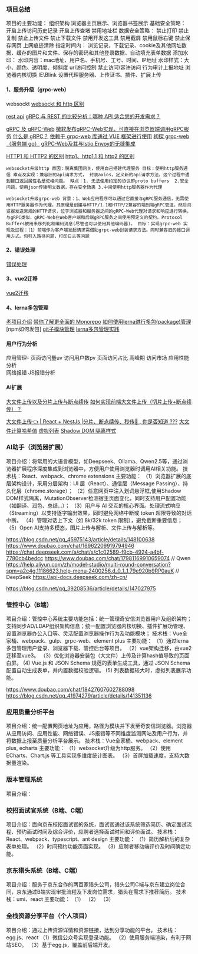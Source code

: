 ### 项目总结
项目的主要功能：
  组织架构
  浏览器主页展示、浏览器书签展示
  基础安全策略： 
     开启上传访问历史记录
     开启上传查堵
     禁用地址栏
  数据安全策略：
     禁止打印
     禁止复制
     禁止上传文件
     禁止下载文件
     禁用开发这工具
     禁用截屏
     禁用鼠标右键
     禁止保存网页
  上网痕迹清除
     指定时间内： 浏览记录，下载记录、cookie及其他网址数据、缓存的图片和文件、保存的密码和其他登录数据、自动填充表单数据
  添加水印：
      水印内容：mac地址、用户名、手机号、工号、时间、IP地址
      水印样式：大小、颜色、透明度、倾斜度
  url访问控制
      禁止访问\容许访问
  行为审计上报地址
  浏览器内核切换
      IE\Blink
  设置代理服务器、上传证书、插件、扩展上传
     
#### 1、服务升级（grpc-web）
websockt
[websockt 和 http 区别](http://www.360doc.com/content/23/0815/22/19586419_1092642587.shtml)

[rest api](https://segmentfault.com/a/1190000040811858)
[gRPC 与 REST 的比较分析：哪种 API 适合您的开发需求？](https://developer.aliyun.com/article/1569137)

[gRPC 及 gRPC-Web](https://blog.csdn.net/Papaya_shun/article/details/108279534?utm_medium=distribute.pc_relevant.none-task-blog-2~default~baidujs_baidulandingword~default-1-108279534-blog-131574847.235^v43^pc_blog_bottom_relevance_base9&spm=1001.2101.3001.4242.2&utm_relevant_index=4)
[微软发布gRPC-Web实现，可直接在浏览器端调用gRPC服务](https://cloud.tencent.com/developer/news/656308)
[什么是 gRPC？](https://info.support.huawei.com/info-finder/encyclopedia/zh/gRPC.html)
[依赖于 grpc-web 库通过 VUE 框架进行使用](https://www.jianshu.com/p/f6f70640522c)
[初探 grpc-web（服务端 go）](https://blog.csdn.net/qq_43437334/article/details/114502010)
[gRPC-Web及其与Istio Envoy的无缝集成](https://blog.csdn.net/luo15242208310/article/details/122840368)

[HTTP1 和 HTTP2 的区别](https://blog.csdn.net/weixin_40300870/article/details/127305593)
[http1、http1.1 和 http2 的区别](https://www.jianshu.com/p/b6a7632db8bb)

``
websocket升级http
原因：脱离集团网关，使用自己搭建代理服务
目标：使用http服务通信
难点及实现：兼容旧的api请求方式， 封装axios，定义新的api请求方法。这个过程中遇到接口返回属性名是驼峰问题。
缺点：1. 无法使用约定的协议即proto buffers  2.安全问题，使用json传输明文数据，存在安全隐患 3.中间使用http服务器作为代理
``

``
websocket升级grpc-web
背景：1、Web应用程序可以通过它直接与gRPC服务通信，无需使用HTTP服务器作为代理。其原理是创建与HTTP/1.1和HTTP/2兼容的端到端gRPC管道，然后浏览器发送常规的HTTP请求，位于浏览器和服务器之间的gRPC-Web代理对请求和响应进行转换。与gRPC类似，gRPC-Web在Web客户端和后端gRPC服务之间使用预定义的契约。Protocol Buffers被用来序列化和编码消息(尽管也可以使用其他编码器)。
目标：实现grpc-web
实现及过程：（1）前端作为客户端发起请求需借助grpc-web封装请求方法。同时兼容旧的接口调用方式。包引入路径问题，打印日志等问题
``



#### 2、错误处理
[错误处理](https://cbb.rd.qianxin-inc.cn/api-workspace/error-handler-doc/)


#### 3、vue2迁移
[vue2迁移](https://v3-migration.vuejs.org/zh/breaking-changes/transition-as-root.html)

#### 4、lerna多包管理
[老项目介绍](https://yundocs.qianxin-inc.cn/weboffice/l/cew1Za7FQSmi?timestamp=1712472298688)
[带你了解更全面的 Monorepo](https://article.juejin.cn/post/7215886869199896637)
[如何使用lerna进行多包(package)管理](https://juejin.cn/post/7054440842622140424#heading-8)
[npm如何发包]
[git子模块管理](https://git-scm.com/book/zh/v2/Git-%E5%B7%A5%E5%85%B7-%E5%AD%90%E6%A8%A1%E5%9D%97)
[lerna多包管理实践](https://juejin.cn/post/6844904194999058440)


#### 用户行为分析
应用管理- 页面访问量uv  访问用户数pv   页面访问占比 高峰期  访问市场
应用性能分析  
网络报错
JS报错分析

#### AI扩展
[大文件上传以及分片上传与断点续传](https://blog.csdn.net/qq_35732986/article/details/143715511)
[如何实现前端大文件上传（切片上传+断点续传）？](https://juejin.cn/post/7493065544183414819#heading-6)


[大文件上传👈 | React + NestJs |分片、断点续传、秒传🚀 , 你是否知道 ???](https://juejin.cn/post/7467232164900438070)
[大文件计算哈希值]()
[虚拟列表]()
[Shadow DOM 隔离样式]()


### AI助手（浏览器扩展）
项目介绍：将常用的大语言模型，如Deepseek、Ollama、Qwen2.5等，通过浏览器扩展程序深度集成到浏览器中，方便用户使用浏览器时调用AI相关功能。
技术栈：React、webpack、chrome extensions
主要功能：
（1）浏览器扩展的底层架构设计，采用分层架构：UI 层（React）、通信层（Message Passing）、持久化层（chrome.storage）；
（2）任意网页中注入划词悬浮框,使用Shadow DOM样式隔离，MutationObserver检测宿主页面变化，同时支持用户配置功能（如翻译、润色、总结...）；
（3）用户与 AI 交互的核心界面。处理流式响应（Streaming）以支持逐字输出效果，同时避免网络中断或 token 超限导致的对话中断。
（4）管理对话上下文（如 8k/32k token 限制），避免截断重要信息；
（5）Open AI支持多模态，图片上传与解析、文件上传与解析等。

https://blog.csdn.net/qq_45975143/article/details/148100638
https://www.doubao.com/chat/16962209919794946
https://chat.deepseek.com/a/chat/s/c1c02589-f9cb-4924-a4bf-7780cb4bedcc
https://www.doubao.com/chat/17981169910659074
// Qwen
https://help.aliyun.com/zh/model-studio/multi-round-conversation?spm=a2c4g.11186623.help-menu-2400256.d_0_1_1.79e920b9RP0auK
// DeepSeek
https://api-docs.deepseek.com/zh-cn/


https://blog.csdn.net/qq_39208536/article/details/147027975

### 管控中心（B端）
项目介绍：管控中心系统主要功能包括：统一管理奇安信浏览器用户及组织架构；支持同步AD/LDAP组织架构信息；统一配置浏览器内核切换、插件扩展功管理、设置浏览器办公入口等、灵活配置浏览器操作行为及功能模块；
技术栈：Vue全家桶、webpack、gulp、grpc-web、element plus
主要功能：
（1）通过lerna多包管理用户登录、浏览器下载、管控后台等项目。
（2）vue架构迁移，由vue2迁移至vue3。
（3）优化浏览器安装包（大文件）上传及计算hash值导致的页面白屏。
 (4) Vue.js 和 JSON Schema 规范的表单生成工具，通过 JSON Schema 配置自动生成表单，并内置数据校验逻辑。
 (5) 列表数据较大时，虚拟列表展示功能。

 https://www.doubao.com/chat/18427607602788098
 https://blog.csdn.net/qq_41974279/article/details/141351136


 ### 应用质量分析平台
项目介绍：统一配置网页地址为应用，路径为模块并下发至奇安信浏览器。浏览器从应用访问、应用性能、网络错误、JS报错等不同维度监测网站及用户行为，并将数据上报至质量分析平台展示。
技术栈：Vue全家桶、webpack、element plus, echarts
主要功能：
（1）websocket升级为http服务。
（2）使用 ECharts、Chart.js 等工具实现多维度统计图表。
（3）首屏加载速度，支持大数据量渲染。

 ### 版本管理系统
项目介绍：


### 校招面试官系统（B端、C端）
项目介绍：面向京东校招面试官的系统，面试官通过该系统筛选简历、确定面试流程、预约面试时间及综合评价，应聘者选择面试时间和评价面试。
技术栈：React、webpack、typescript、ant design
主要功能：
（1）简历解析后的复杂表单处理。
（2）时间预约功能页面实现。
（3）应聘者移动端评价及时间确定功能。

### 京东猎头系统（B端、C端）
项目介绍：服务于京东合作的两百家猎头公司，猎头公司C端与京东建立岗位合同，京东通过B端实现审批流程及下发岗位需求，猎头在需求下推荐简历。
技术栈：umi、react
主要功能：
（1）
（2）
（3）

### 全栈资源分享平台（个人项目）
项目介绍：通过上传资源详情和资源链接，达到分享功能的平台。
技术栈：egg.js、react
（1）微信公众号实现登录功能。
（2）使用服务端渲染，有利于网站SEO。
（3）基于egg.js，覆盖前后端开发。

